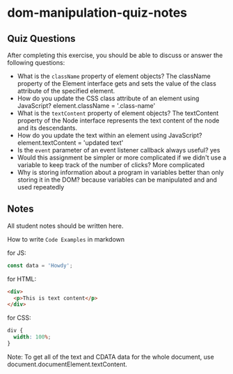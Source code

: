 # dom-manipulation-quiz-notes

## Quiz Questions

After completing this exercise, you should be able to discuss or answer the following questions:

- What is the `className` property of element objects?
  The className property of the Element interface gets and sets the value of the class attribute of the specified element.
- How do you update the CSS class attribute of an element using JavaScript?
  element.className = '.class-name'
- What is the `textContent` property of element objects?
  The textContent property of the Node interface represents the text content of the node and its descendants.
- How do you update the text within an element using JavaScript?
  element.textContent = 'updated text'
- Is the `event` parameter of an event listener callback always useful?
  yes
- Would this assignment be simpler or more complicated if we didn't use a variable to keep track of the number of clicks?
  More complicated
- Why is storing information about a program in variables better than only storing it in the DOM?
  because variables can be manipulated and and used repeatedly

## Notes

All student notes should be written here.

How to write `Code Examples` in markdown

for JS:

```javascript
const data = 'Howdy';
```

for HTML:

```html
<div>
  <p>This is text content</p>
</div>
```

for CSS:

```css
div {
  width: 100%;
}
```

Note: To get all of the text and CDATA data for the whole document, use document.documentElement.textContent.

